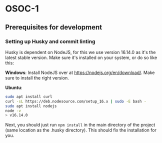 # OSOC-1


## Prerequisites for development

### Setting up Husky and commit linting

Husky is dependent on NodeJS, for this we use version 16.14.0 as it's the latest stable version. Make sure it's installed on your system, or do so like this:

**Windows**:
Install NodeJS over at https://nodejs.org/en/download/. Make sure to install the right version.

**Ubuntu**:
```bash
sudo apt install curl
curl -sL https://deb.nodesource.com/setup_16.x | sudo -E bash -
sudo apt install nodejs
node -v
> v16.14.0
```
Next, you should just run `npm install` in the main directory of the project (same location as the .husky directory). This should fix the installation for you.